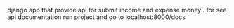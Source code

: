 django app that provide api for submit income and expense money .
for see api documentation run project and go to localhost:8000/docs

